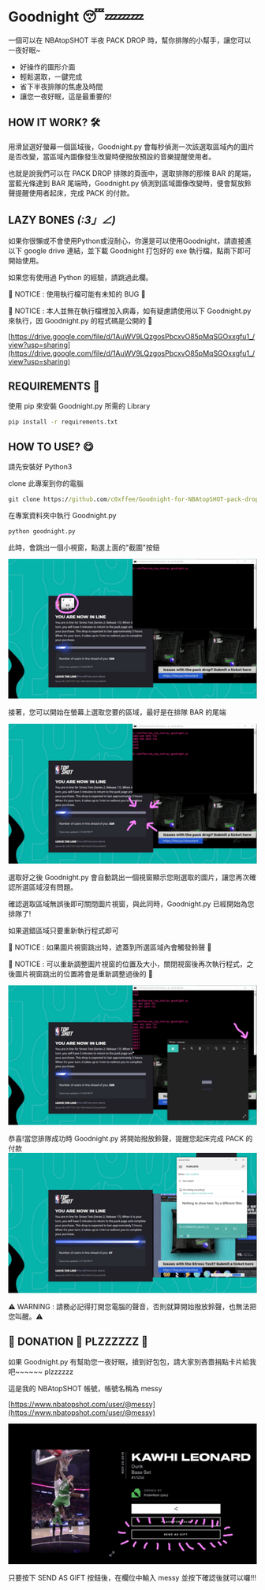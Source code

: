 Goodnight 😴💤💤💤
=======
一個可以在 NBAtopSHOT 半夜 PACK DROP 時，幫你排隊的小幫手，讓您可以一夜好眠~
* 好操作的圖形介面
* 輕鬆選取，一鍵完成
* 省下半夜排隊的焦慮及時間
* 讓您一夜好眠，這是最重要的!

HOW IT WORK? 🛠️
-------------
用滑鼠選好螢幕一個區域後，Goodnight.py 會每秒偵測一次該選取區域內的圖片是否改變，當區域內圖像發生改變時便撥放預設的音樂提醒使用者。

也就是說我們可以在 PACK DROP 排隊的頁面中，選取排隊的那條 BAR 的尾端，當藍光條達到 BAR 尾端時，Goodnight.py 偵測到區域圖像改變時，便會幫放鈴聲提醒使用者起床，完成 PACK 的付款。


LAZY BONES _(:3」∠)_
-------------
如果你很懶或不會使用Python或沒耐心，你還是可以使用Goodnight，請直接進以下 google drive 連結，並下載 Goodnight 打包好的 exe 執行檔，點兩下即可開始使用。

如果您有使用過 Python 的經驗，請跳過此欄。

🚸 NOTICE : 使用執行檔可能有未知的 BUG 🚸

🚸 NOTICE : 本人並無在執行檔裡加入病毒，如有疑慮請使用以下 Goodnight.py 來執行，因 Goodnight.py 的程式碼是公開的 🚸

[https://drive.google.com/file/d/1AuWV9LQzgosPbcxvO85pMqSGOxxgfu1_/view?usp=sharing](https://drive.google.com/file/d/1AuWV9LQzgosPbcxvO85pMqSGOxxgfu1_/view?usp=sharing)



REQUIREMENTS 📝
-------------
使用 pip 來安裝 Goodnight.py 所需的 Library
```cmd
pip install -r requirements.txt
```

HOW TO USE? 😋
-------------
請先安裝好 Python3

clone 此專案到你的電腦
```cmd
git clone https://github.com/c0xffee/Goodnight-for-NBAtopSHOT-pack-drop.git
```

在專案資料夾中執行 Goodnight.py 
```cmd
python goodnight.py
```

此時，會跳出一個小視窗，點選上面的"截圖"按鈕

![](https://raw.githubusercontent.com/c0xffee/Goodnight-for-NBAtopSHOT-pack-drop/main/img/step_1.jpg)

接著，您可以開始在螢幕上選取您要的區域，最好是在排隊 BAR 的尾端

![](https://raw.githubusercontent.com/c0xffee/Goodnight-for-NBAtopSHOT-pack-drop/main/img/step_2.jpg)

選取好之後 Goodnight.py 會自動跳出一個視窗顯示您剛選取的圖片，讓您再次確認所選區域沒有問題。

確認選取區域無誤後即可關閉圖片視窗，與此同時，Goodnight.py 已經開始為您排隊了!

如果選錯區域只要重新執行程式即可

🚸 NOTICE : 如果圖片視窗跳出時，遮蓋到所選區域內會觸發鈴聲 🚸

🚸 NOTICE : 可以重新調整圖片視窗的位置及大小，關閉視窗後再次執行程式，之後圖片視窗跳出的位置將會是重新調整過後的 🚸


![](https://raw.githubusercontent.com/c0xffee/Goodnight-for-NBAtopSHOT-pack-drop/main/img/step_3.jpg)

恭喜!當您排隊成功時 Goodnight.py 將開始撥放鈴聲，提醒您起床完成 PACK 的付款
![](https://raw.githubusercontent.com/c0xffee/Goodnight-for-NBAtopSHOT-pack-drop/main/img/step_4.png)

⚠️ WARNING : 請務必記得打開您電腦的聲音，否則就算開始撥放鈴聲，也無法把您叫醒。⚠️


🥺 DONATION 🥺 PLZZZZZZ 🥺 
-------------
如果 Goodnight.py 有幫助您一夜好眠，搶到好包包，請大家別吝嗇捐點卡片給我吧~~~~~~ plzzzzzz

這是我的 NBAtopSHOT 帳號，帳號名稱為 messy

[https://www.nbatopshot.com/user/@messy](https://www.nbatopshot.com/user/@messy)

![](https://raw.githubusercontent.com/c0xffee/Goodnight-for-NBAtopSHOT-pack-drop/main/img/Inkedsend_me_gift_LI.jpg)

只要按下 SEND AS GIFT 按鈕後，在欄位中輸入 messy 並按下確認後就可以囉!!!


